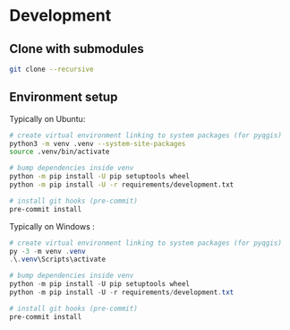 # Development

## Clone with submodules

```sh
git clone --recursive
```

## Environment setup

Typically on Ubuntu:

```bash
# create virtual environment linking to system packages (for pyqgis)
python3 -m venv .venv --system-site-packages
source .venv/bin/activate

# bump dependencies inside venv
python -m pip install -U pip setuptools wheel
python -m pip install -U -r requirements/development.txt

# install git hooks (pre-commit)
pre-commit install
```

Typically on Windows :

```powershell
# create virtual environment linking to system packages (for pyqgis)
py -3 -m venv .venv
.\.venv\Scripts\activate

# bump dependencies inside venv
python -m pip install -U pip setuptools wheel
python -m pip install -U -r requirements/development.txt

# install git hooks (pre-commit)
pre-commit install
```
